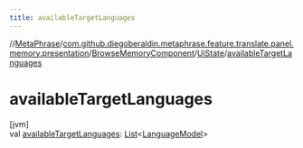 ```yaml
---
title: availableTargetLanguages
---
```

//[MetaPhrase](../../../../index.html)/[com.github.diegoberaldin.metaphrase.feature.translate.panel.memory.presentation](../../index.html)/[BrowseMemoryComponent](../index.html)/[UiState](index.html)/[availableTargetLanguages](available-target-languages.html)



# availableTargetLanguages



[jvm]\
val [availableTargetLanguages](available-target-languages.html): [List](https://kotlinlang.org/api/latest/jvm/stdlib/kotlin.collections/-list/index.html)&lt;[LanguageModel](../../../com.github.diegoberaldin.metaphrase.domain.language.data/-language-model/index.html)&gt;




